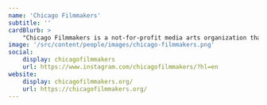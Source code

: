 ```yaml
---
name: 'Chicago Filmmakers'
subtitle: ''
cardBlurb: >
    "Chicago Filmmakers is a not-for-profit media arts organization that fosters the creation, appreciation, and understanding of film and video as media for artistic and personal expression. Their  organization is a catalyst for media of important social and community impact."
image: '/src/content/people/images/chicago-filmmakers.png'
social:
    display: chicagofilmmakers
    url: https://www.instagram.com/chicagofilmmakers/?hl=en
website:
    display: chicagofilmmakers.org/
    url: https://chicagofilmmakers.org/
---
```

